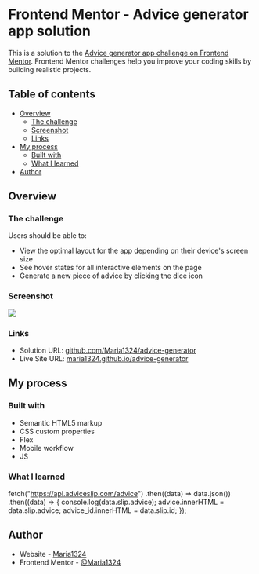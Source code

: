 # Frontend Mentor - Advice generator app solution

This is a solution to the [Advice generator app challenge on Frontend Mentor](https://www.frontendmentor.io/challenges/advice-generator-app-QdUG-13db). Frontend Mentor challenges help you improve your coding skills by building realistic projects.

## Table of contents

- [Overview](#overview)
  - [The challenge](#the-challenge)
  - [Screenshot](#screenshot)
  - [Links](#links)
- [My process](#my-process)
  - [Built with](#built-with)
  - [What I learned](#what-i-learned)
- [Author](#author)

## Overview

### The challenge

Users should be able to:

- View the optimal layout for the app depending on their device's screen size
- See hover states for all interactive elements on the page
- Generate a new piece of advice by clicking the dice icon

### Screenshot

![](./images/Screenshot_47.jpg)


### Links

- Solution URL: [github.com/Maria1324/advice-generator](https://github.com/Maria1324/advice-generator)
- Live Site URL: [maria1324.github.io/advice-generator](https://maria1324.github.io/advice-generator/)

## My process

### Built with

- Semantic HTML5 markup
- CSS custom properties
- Flex
- Mobile workflow
- JS 

### What I learned
  fetch("https://api.adviceslip.com/advice")
    .then((data) => data.json())
    .then((data) => {
      console.log(data.slip.advice);
      advice.innerHTML = data.slip.advice;
      advice_id.innerHTML = data.slip.id;
    });

## Author
- Website - [Maria1324](https://www.your-site.com)
- Frontend Mentor - [@Maria1324](https://www.frontendmentor.io/profile/yourusername)
